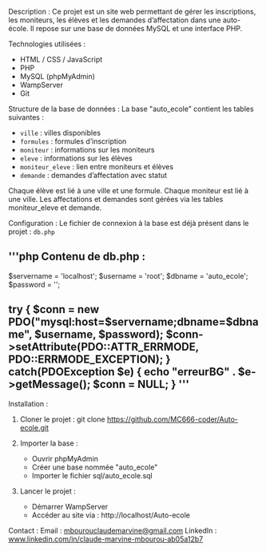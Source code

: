 Description :
Ce projet est un site web permettant de gérer les inscriptions, les moniteurs, les élèves et les demandes d’affectation dans une auto-école. Il repose sur une base de données MySQL et une interface PHP.

Technologies utilisées :
- HTML / CSS / JavaScript
- PHP
- MySQL (phpMyAdmin)
- WampServer
- Git

Structure de la base de données :
La base "auto_ecole" contient les tables suivantes :
- `ville` : villes disponibles
- `formules` : formules d’inscription
- `moniteur` : informations sur les moniteurs
- `eleve` : informations sur les élèves
- `moniteur_eleve` : lien entre moniteurs et élèves
- `demande` : demandes d’affectation avec statut

Chaque élève est lié à une ville et une formule. Chaque moniteur est lié à une ville. Les affectations et demandes sont gérées via les tables moniteur_eleve et demande.

Configuration :
Le fichier de connexion à la base est déjà présent dans le projet : `db.php`

'''php
Contenu de db.php :
--------------------------------------------------
$servername = 'localhost';
$username = 'root';
$dbname = 'auto_ecole';
$password = '';

try {
    $conn = new PDO("mysql:host=$servername;dbname=$dbname", $username, $password);
    $conn->setAttribute(PDO::ATTR_ERRMODE, PDO::ERRMODE_EXCEPTION);
} catch(PDOException $e) {
    echo "erreurBG" . $e->getMessage();
    $conn = NULL;
}
'''
--------------------------------------------------

Installation :
1. Cloner le projet :
   git clone https://github.com/MC666-coder/Auto-ecole.git

2. Importer la base :
   - Ouvrir phpMyAdmin
   - Créer une base nommée "auto_ecole"
   - Importer le fichier sql/auto_ecole.sql

3. Lancer le projet :
   - Démarrer WampServer
   - Accéder au site via : http://localhost/Auto-ecole

Contact :
Email : mbourouclaudemarvine@gmail.com
LinkedIn : www.linkedin.com/in/claude-marvine-mbourou-ab05a12b7


